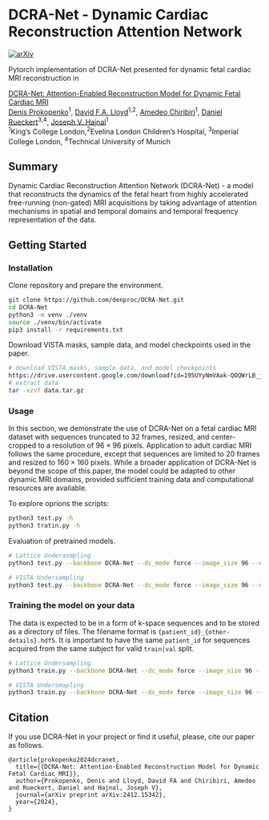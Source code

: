 

# DCRA-Net - Dynamic Cardiac Reconstruction Attention Network
[![arXiv](https://img.shields.io/badge/arXiv-2412.15342-b31b1b.svg)](https://arxiv.org/abs/2412.15342)

Pytorch implementation of DCRA-Net presented for dynamic fetal cardiac MRI reconstruction in

[DCRA-Net: Attention-Enabled Reconstruction Model for Dynamic Fetal Cardiac MRI](https://arxiv.org/abs/2412.15342)<br>
[Denis Prokopenko](https://www.linkedin.com/in/denproc/)<sup>1</sup>, [David F.A. Lloyd](https://www.kcl.ac.uk/people/david-f-a-lloyd)<sup>1,2</sup>, [Amedeo Chiribiri](https://www.kcl.ac.uk/people/amedeo-chiribiri)<sup>1</sup>, [Daniel Rueckert](https://aim-lab.io/author/daniel-ruckert/)<sup>3,4</sup>, [Joseph V. Hajnal](https://www.kcl.ac.uk/people/jo-hajnal)<sup>1</sup><br>
<sup>1</sup>King’s College London,<sup>2</sup>Evelina London Children’s Hospital, <sup>3</sup>Imperial College London, <sup>4</sup>Technical University of Munich



## Summary

Dynamic Cardiac Reconstruction Attention Network (DCRA-Net) - a model that reconstructs the dynamics of the fetal heart from highly accelerated free-running (non-gated) MRI acquisitions by taking advantage of attention mechanisms in spatial and temporal domains and temporal frequency representation of the data.


## Getting Started

### Installation
Clone repository and prepare the environment.
```bash
git clone https://github.com/denproc/DCRA-Net.git
cd DCRA-Net
python3 -m venv ./venv
source ./venv/bin/activate
pip3 install -r requirements.txt
```

Download VISTA masks, sample data, and model checkpoints used in the paper.
```bash
# download VISTA masks, sample data, and model checkpoints
https://drive.usercontent.google.com/download?id=195UYyNmVAak-QOQWrLB_j_2pJJMkt_tW&export=download&confirm=true
# extract data
tar -xzvf data.tar.gz  
```

### Usage


In this section, we demonstrate the use of DCRA-Net on a fetal cardiac MRI dataset with sequences truncated to 32 frames, resized, and center-cropped to a resolution of $96 \times 96$ pixels.
Application to adult cardiac MRI follows the same procedure, except that sequences are limited to 20 frames and resized to $160 \times 160$ pixels.
While a broader application of DCRA-Net is beyond the scope of this paper, the model could be adapted to other dynamic MRI domains, provided sufficient training data and computational resources are available.

To explore oprions the scripts:
```bash
python3 test.py -h
python3 tratin.py -h
```


Evaluation of pretrained models.
```bash
# Lattice Underasmpling
python3 test.py --backbone DCRA-Net --dc_mode force --image_size 96 --n_frames 32 --representation_time frequency --in_channels 2 --out_channels 2 --batch_size 1 --save_dir DATADIR/evaluation_fetal_lattice --acceleration 8 --pattern lattice --data_dir DATADIR/sample_data/fetal --checkpoint_path DATADIR/model_checkpoints/dcranet_fetal_32-96-96_8x_lattice_checkpoint.pt --verbose

# VISTA Undersampling
python3 test.py --backbone DCRA-Net --dc_mode force --image_size 96 --n_frames 32 --representation_time frequency --in_channels 2 --out_channels 2 --batch_size 1 --save_dir DATADIR/evaluation_fetal_vista --acceleration 8 --pattern vista --mask_ucoef 07 --mask_dir DATADIR/vista_masks/96x32_acc8_07  --data_dir DATADIR --checkpoint_path DATADIR/model_checkpoints/dcranet_fetal_32-96-96_8x_vista_checkpoint.pt --verbose 
```

### Training the model on your data

The data is expected to be in a form of k-space sequences and to be stored as a directory of files.
The filename format is `{patient_id}_{other-details}.hdf5`. 
It is important to have the same `patient_id` for sequences acquired from the same subject for valid `train|val` split.


```bash
# Lattice Undersampling
python3 train.py --backbone DCRA-Net --dc_mode force --image_size 96 --n_frames 32 --representation_time frequency --in_channels 2 --out_channels 2 --batch_size 1 --start_epoch 0 --n_epochs 10 --save_dir DATADIR/new_version --acceleration 8 --pattern lattice --data_dir DATADIR/training_data --verbose

# VISTA Undersmapling
python3 train.py --backbone DCRA-Net --dc_mode force --image_size 96 --n_frames 32 --representation_time frequency --in_channels 2 --out_channels 2 --batch_size 1 --start_epoch 0 --n_epochs 10 --save_dir ./data/new_version --acceleration 8 --pattern vista --mask_ucoef 07 --mask_dir DATADIR/vista_masks/96x32_acc8_07  --data_dir DATADIR/training_data --verbose

```

## Citation

If you use DCRA-Net in your project or find it useful, please, cite our paper as follows.

```
@article{prokopenko2024dcranet,
  title={{DCRA-Net: Attention-Enabled Reconstruction Model for Dynamic Fetal Cardiac MRI}},
  author={Prokopenko, Denis and Lloyd, David FA and Chiribiri, Amedeo and Rueckert, Daniel and Hajnal, Joseph V},
  journal={arXiv preprint arXiv:2412.15342},
  year={2024},
}

```
